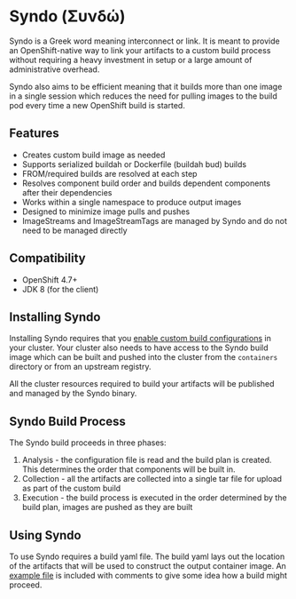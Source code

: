 # Syndo (Συνδώ)
Syndo is a Greek word meaning interconnect or link. It is meant to provide an OpenShift-native way to link
your artifacts to a custom build process without requiring a heavy investment in setup or a large amount
of administrative overhead.

Syndo also aims to be efficient meaning that it builds more than one image in a single session which reduces
the need for pulling images to the build pod every time a new OpenShift build is started.

## Features
* Creates custom build image as needed
* Supports serialized buildah or Dockerfile (buildah bud) builds
* FROM/required builds are resolved at each step
* Resolves component build order and builds dependent components after their dependencies
* Works within a single namespace to produce output images
* Designed to minimize image pulls and pushes
* ImageStreams and ImageStreamTags are managed by Syndo and do not need to be managed directly

## Compatibility
* OpenShift 4.7+
* JDK 8 (for the client)

## Installing Syndo
Installing Syndo requires that you [enable custom build configurations](https://docs.openshift.com/container-platform/4.7/cicd/builds/securing-builds-by-strategy.html#securing-builds-by-strategy) 
in your cluster. Your cluster also needs to have access to the Syndo build image which can be built and pushed into 
the cluster from the `containers` directory or from an upstream registry.

All the cluster resources required to build your artifacts will be published and managed by the Syndo binary.

## Syndo Build Process
The Syndo build proceeds in three phases:
1. Analysis - the configuration file is read and the build plan is created. This determines the order that components will be built in.
2. Collection - all the artifacts are collected into a single tar file for upload as part of the custom build
3. Execution - the build process is executed in the order determined by the build plan, images are pushed as they are built

## Using Syndo
To use Syndo requires a build yaml file. The build yaml lays out the location of the artifacts that will be used
to construct the output container image. An [example file](./sample-build/build.yml) is included with
comments to give some idea how a build might proceed.